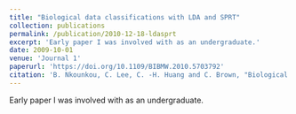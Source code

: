 ```yaml
---
title: "Biological data classifications with LDA and SPRT"
collection: publications
permalink: /publication/2010-12-18-ldasprt
excerpt: 'Early paper I was involved with as an undergraduate.'
date: 2009-10-01
venue: 'Journal 1'
paperurl: 'https://doi.org/10.1109/BIBMW.2010.5703792'
citation: 'B. Nkounkou, C. Lee, C. -H. Huang and C. Brown, "Biological data classifications with LDA and SPRT," 2010 IEEE International Conference on Bioinformatics and Biomedicine Workshops (BIBMW), 2010, pp. 164-168, doi: 10.1109/BIBMW.2010.5703792.'
---
```


Early paper I was involved with as an undergraduate.

